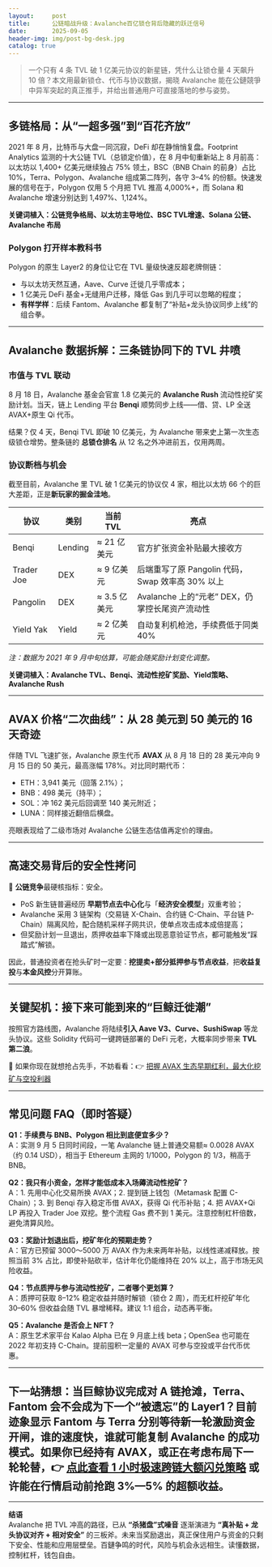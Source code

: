 ```yaml
---
layout:     post
title:      公链暗战升级：Avalanche百亿锁仓背后隐藏的跃迁信号
date:       2025-09-05
header-img: img/post-bg-desk.jpg
catalog: true
---
```


> 一个只有 4 条 TVL 破 1 亿美元协议的新星链，凭什么让锁仓量 4 天飙升 10 倍？本文用最新锁仓、代币与协议数据，揭晓 Avalanche 能在公鏈競爭中异军突起的真正推手，并给出普通用户可直接落地的参与姿势。

---

## 多链格局：从“一超多强”到“百花齐放”

2021 年 8 月，比特币与大盘一同沉寂，DeFi 却在静悄悄复盘。Footprint Analytics 监测的十大公链 TVL（总锁定价值），在 8 月中旬重新站上 8 月前高：以太坊以 1,400+ 亿美元继续独占 75% 领土，BSC（BNB Chain 的前身）占比 10%，Terra、Polygon、Avalanche 组成第二阵列，各守 3–4% 的份额。快速发展的信号在于，Polygon 仅用 5 个月把 TVL 推高 4,000%+，而 Solana 和 Avalanche 增速分别达到 1,497%、1,124%。  

**关键词植入：公链竞争格局、以太坊主导地位、BSC TVL增速、Solana 公链、Avalanche 布局**

### Polygon 打开样本教科书  
Polygon 的原生 Layer2 的身位让它在 TVL 量级快速反超老牌侧链：  
- 与以太坊天然互通，Aave、Curve 迁徙几乎零成本；  
- 1 亿美元 DeFi 基金+无缝用户迁移，降低 Gas 到几乎可以忽略的程度；  
- **有样学样**：后续 Fantom、Avalanche 都复制了“补贴+龙头协议同步上线”的组合拳。  

---

## Avalanche 数据拆解：三条链协同下的 TVL 井喷

### 市值与 TVL 联动  
8 月 18 日，Avalanche 基金会官宣 1.8 亿美元的 **Avalanche Rush** 流动性挖矿奖励计划。当天，链上 Lending 平台 **Benqi** 顺势同步上线——借、贷、LP 全送 AVAX+原生 Qi 代币。  

结果？仅 4 天，Benqi TVL 即破 10 亿美元，为 Avalanche 带来史上第一次生态级锁仓增势。整条链的 **总锁仓排名** 从 12 名之外冲进前五，仅用两周。

### 协议断档与机会  
截至目前，Avalanche 里 TVL 破 1 亿美元的协议仅 4 家，相比以太坊 66 个的巨大差距，正是**新玩家的掘金洼地**。  

| 协议 | 类别 | 当前 TVL | 亮点 |
|---|---|---|---|
| Benqi | Lending | ≈ 21 亿美元 | 官方扩张资金补贴最大接收方 |
| Trader Joe | DEX | ≈ 9 亿美元 | 后端重写了原 Pangolin 代码，Swap 效率高 30% 以上 |
| Pangolin | DEX | ≈ 3.5 亿美元 | Avalanche 上的“元老” DEX，仍掌控长尾资产流动性 |
| Yield Yak | Yield | ≈ 2 亿美元 | 自动复利机枪池，手续费低于同类 40% |  

*注：数据为 2021 年 9 月中旬估算，可能会随奖励计划变化调整。*

**关键词植入：Avalanche TVL、Benqi、流动性挖矿奖励、Yield策略、Avalanche Rush**

---

## AVAX 价格“二次曲线”：从 28 美元到 50 美元的 16 天奇迹

伴随 TVL 飞速扩张，Avalanche 原生代币 **AVAX** 从 8 月 18 日的 28 美元冲向 9 月 15 日的 50 美元，最高涨幅 178%。对比同时期代币：  
- ETH：3,941 美元（回落 2.1%）；  
- BNB：498 美元（持平）；  
- SOL：冲 162 美元后回调至 140 美元附近；  
- LUNA：同样接近翻倍后横盘。  

亮眼表现给了二级市场对 Avalanche 公链生态估值再定价的理由。  

---

## 高速交易背后的安全性拷问

🚀 **公链竞争**最硬核指标：安全。  
- PoS 新生链普遍经历 **早期节点去中心化**与「**经济安全模型**」双重考验；  
- Avalanche 采用 3 链架构（交易链 X-Chain、合约链 C-Chain、平台链 P-Chain）隔离风险，配合随机采样子网共识，使单点攻击成本成倍提高；  
- 但奖励计划一旦退出，质押收益率下降或出现恶意验证节点，都可能触发“踩踏式”解锁。  

因此，普通投资者在抢头矿时一定要：**挖提卖+部分抵押参与节点收益**，把**收益复投**与**本金风控**分开算账。  

---

## 关键契机：接下来可能到来的“巨鲸迁徙潮”

按照官方路线图，Avalanche 将陆续**引入 Aave V3、Curve、SushiSwap** 等龙头协议。这些 Solidity 代码可一键跨链部署的 DeFi 元老，大概率同步带来 **TVL 第二浪**。  

👀 如果你现在就想抢占先手，不妨看看：👉 [把握 AVAX 生态早期红利，最大化挖矿与空投利器](https://okxdog.com/)

---

## 常见问题 FAQ（即时答疑）

**Q1：手续费与 BNB、Polygon 相比到底便宜多少？**  
A：实测 9 月 5 日同时间段，一笔 Avalanche 链上普通交易额≈ 0.0028 AVAX（约 0.14 USD），相当于 Ethereum 主网的 1/1000，Polygon 的 1/3，稍高于 BNB。

**Q2：我只有小资金，怎样才能低成本入场薅流动性挖矿？**  
A：1. 先用中心化交易所换 AVAX；2. 提到链上钱包（Metamask 配置 C-Chain）；3. 到 Benqi 存入稳定币借 AVAX，获得 Qi 代币补贴；4. 把 AVAX+Qi LP 再投入 Trader Joe 双挖。整个流程 Gas 费不到 1 美元。注意控制杠杆倍数，避免清算风险。

**Q3：奖励计划退出后，挖矿年化的预期走势？**  
A：官方已预留 3000～5000 万 AVAX 作为未来两年补贴，以线性递减释放。按照当前 3% 占比，即使补贴砍半，估计年化仍能维持在 20% 以上，高于市场无风险收益。

**Q4：节点质押与参与流动性挖矿，二者哪个更划算？**  
A：质押可获取 8–12% 稳定收益并随时解锁（锁仓 2 周），而无杠杆挖矿年化 30–60% 但收益会随 TVL 暴增稀释。建议 1:1 组合，动态再平衡。

**Q5：Avalanche 是否会上 NFT？**  
A：原生艺术家平台 Kalao Alpha 已在 9 月底上线 beta；OpenSea 也可能在 2022 年初支持 C-Chain。提前囤积一定量的 AVAX 可参与空投或平台代币优惠。

---

## 下一站猜想：当巨鲸协议完成对 A 链抢滩，Terra、Fantom 会不会成为下一个“被遗忘”的 Layer1？目前迹象显示 **Fantom** 与 **Terra** 分别等待新一轮激励资金开闸，谁的速度快，谁就可能复制 Avalanche 的成功模式。如果你已经持有 AVAX，或正在考虑布局下一轮轮替，👉 [点此查看 1 小时极速跨链大额闪兑策略](https://okxdog.com/) 或许能在行情启动前抢跑 3%—5% 的超额收益。

---

**结语**  
Avalanche 把 TVL 冲高的路径，已从 **“杀猪盘”式噪音** 逐渐演进为 **“真补贴 + 龙头协议对齐 + 相对安全”** 的三板斧。未来当奖励退出，真正保住用户与资金的只剩下安全、性能和应用层壁垒。百鏈争鸣的时代，风险与机会永远相生。读懂数据，控制杠杆，钱包自由。
